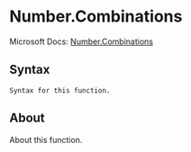 # Number.Combinations

Microsoft Docs: [Number.Combinations](https://docs.microsoft.com/en-us/powerquery-m/number-combinations)

## Syntax

```
Syntax for this function.
```

## About

About this function.

